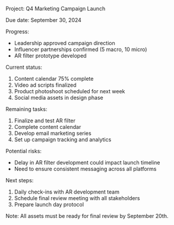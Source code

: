 Project: Q4 Marketing Campaign Launch

Due date: September 30, 2024

Progress:
- Leadership approved campaign direction
- Influencer partnerships confirmed (5 macro, 10 micro)
- AR filter prototype developed

Current status:
1. Content calendar 75% complete
2. Video ad scripts finalized
3. Product photoshoot scheduled for next week
4. Social media assets in design phase

Remaining tasks:
1. Finalize and test AR filter
2. Complete content calendar
3. Develop email marketing series
4. Set up campaign tracking and analytics

Potential risks:
- Delay in AR filter development could impact launch timeline
- Need to ensure consistent messaging across all platforms

Next steps:
1. Daily check-ins with AR development team
2. Schedule final review meeting with all stakeholders
3. Prepare launch day protocol

Note: All assets must be ready for final review by September 20th.
